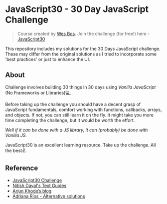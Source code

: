 # JavaScript30 - 30 Day JavaScript Challenge
> Course created by [Wes Bos](https://github.com/wesbos).
> Join the challenge (for free!) here - [JavaScript30](https://javascript30.com/account)

This repository includes my solutions for the 30 Days JavaScript challenge. These may differ from the original solutions as I tried to incorporate some 'best practices' or 
just to enhance the UI.

## About
Challenge involves building 30 things in 30 days using *Vanilla JavaScript* (No Frameworks or Libraries):computer:.

Before taking up the challenge you should have a decent grasp of JavaScript fundamentals, comfort working with functions, callbacks, arrays, and objects. If not, 
you can still learn it on the fly. It might take you more time completing the challenge, but it would be worth the effort.

*Well if it can be done with a JS library, it can (probably) be done with Vanilla JS.* 

JavaScript30 is an excellent learning resource. Take up the challenge. All the best:v:.

## Reference
- [JavaScript30 Challenge](https://github.com/wesbos/JavaScript30)
- [Nitish Dayal's Text Guides](https://github.com/nitishdayal/JavaScript30)
- [Arjun Khode’s blog](http://thesagittariusme.blogspot.com/search/label/JS30)
- [Adriana Rios - Alternative solutions](https://stpcollabr8nlstn.github.io/JavaScript30/)
